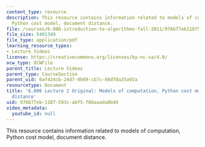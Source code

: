 ```yaml
---
content_type: resource
description: This resource contains information related to models of computation,
  Python cost model, document distance.
file: /courses/6-006-introduction-to-algorithms-fall-2011/976b77eb1187593cabf5f06aaada8bd4_MIT6_006F11_lec02_orig.pdf
file_size: 5401349
file_type: application/pdf
learning_resource_types:
- Lecture Videos
license: https://creativecommons.org/licenses/by-nc-sa/4.0/
ocw_type: OCWFile
parent_title: Lecture Videos
parent_type: CourseSection
parent_uid: 6af424cb-24d7-0b69-cb7c-86df8a25a92a
resourcetype: Document
title: '6.006 Lecture 2 Original: Models of computation, Python cost model, document
  distance'
uid: 976b77eb-1187-593c-abf5-f06aaada8bd4
video_metadata:
  youtube_id: null
---
```

This resource contains information related to models of computation, Python cost model, document distance.